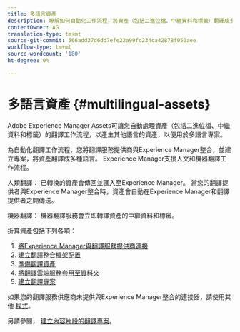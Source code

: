 ```yaml
---
title: 多語言資產
description: 瞭解如何自動化工作流程，將資產（包括二進位檔、中繼資料和標籤）翻譯成多種語言。
contentOwner: AG
translation-type: tm+mt
source-git-commit: 566add37d6dd7efe22a99fc234ca42878f050aee
workflow-type: tm+mt
source-wordcount: '180'
ht-degree: 0%

---
```



# 多語言資產 {#multilingual-assets}

Adobe Experience Manager Assets可讓您自動處理資產（包括二進位檔、中繼資料和標籤）的翻譯工作流程，以產生其他語言的資產，以便用於多語言專案。

為自動化翻譯工作流程，您將翻譯服務提供商與Experience Manager整合，並建立專案，將資產翻譯成多種語言。 Experience Manager支援人文和機器翻譯工作流程。

人類翻譯： 已轉換的資產會傳回並匯入至Experience Manager。 當您的翻譯提供者與Experience Manager整合時，資產會自動在Experience Manager和翻譯提供者之間傳送。

機器翻譯： 機器翻譯服務會立即轉譯資產的中繼資料和標籤。

折算資產包括下列各項：

1. [將Experience Manager與翻譯服務提供商連接](/help/sites-administering/tc-tic.md#connecting-to-a-translation-service-provider)
1. [建立翻譯整合框架配置](/help/sites-administering/tc-tic.md)
1. [準備翻譯資產](preparing-assets-for-translation.md)
1. [將翻譯雲端服務套用至資料夾](transition-cloud-services.md)
1. [建立翻譯專案](translation-projects.md)

如果您的翻譯服務供應商未提供與Experience Manager整合的連接器，請使用其他 [程式](/help/sites-administering/tc-manage.md#exporting-a-translation-job)。

另請參閱， [建立內容片段的翻譯專案](creating-translation-projects-for-content-fragments.md)。
